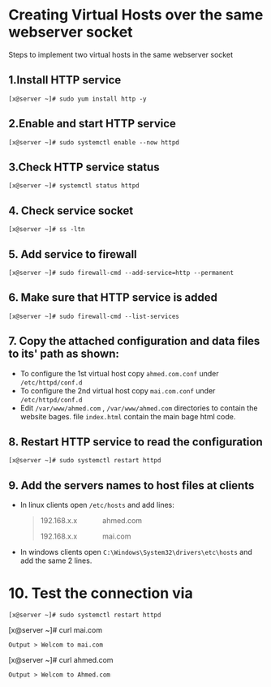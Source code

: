 # Creating Virtual Hosts over the same webserver socket
Steps to implement two virtual hosts in  the same webserver socket
## 1.Install HTTP service
```
[x@server ~]# sudo yum install http -y
```
## 2.Enable and start HTTP service
```
[x@server ~]# sudo systemctl enable --now httpd
```
## 3.Check HTTP service status
```
[x@server ~]# systemctl status httpd
```
## 4. Check service socket 
```
[x@server ~]# ss -ltn
```
## 5. Add service to firewall 
```
[x@server ~]# sudo firewall-cmd --add-service=http --permanent
```
## 6. Make sure that HTTP service is added
```
[x@server ~]# sudo firewall-cmd --list-services 
```
## 7. Copy the attached configuration and data files to its' path as shown:
- To configure the 1st virtual host copy `ahmed.com.conf` under `/etc/httpd/conf.d` 
- To configure the 2nd virtual host copy `mai.com.conf` under `/etc/httpd/conf.d`
- Edit `/var/www/ahmed.com` , `/var/www/ahmed.com` directories to contain the website bages. file `index.html` contain the main bage html code.

 ## 8. Restart HTTP service to read the configuration 
 ```
[x@server ~]# sudo systemctl restart httpd

```
 ## 9. Add the servers names to host files at clients 
 - In linux  clients open `/etc/hosts` and add lines:
 
    > 192.168.x.x       &emsp;&emsp;&emsp;      ahmed.com
    > 
    > 192.168.x.x       &emsp;&emsp;&emsp;      mai.com
    
 - In windows clients open `C:\Windows\System32\drivers\etc\hosts` and add the same 2 lines.
 # 10. Test the connection via
 ```
[x@server ~]# sudo systemctl restart httpd

```
[x@server ~]# curl mai.com
```
Output > Welcom to mai.com

```
[x@server ~]# curl ahmed.com
```
Output > Welcom to Ahmed.com
